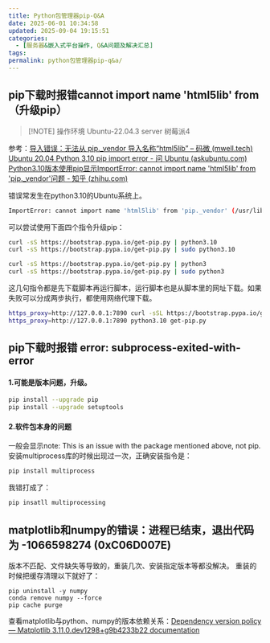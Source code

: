 ```yaml
---
title: Python包管理器pip-Q&A
date: 2025-06-01 10:34:58
updated: 2025-09-04 19:15:51
categories:
  - [服务器&嵌入式平台操作, Q&A问题及解决汇总]
tags:
permalink: python包管理器pip-q&a/
---
```


## pip下载时报错cannot import name 'html5lib' from（升级pip）
> [!NOTE] 操作环境
> Ubuntu-22.04.3 server 树莓派4

参考：[导入错误：无法从 pip._vendor 导入名称“html5lib” – 码微 (mwell.tech)](https://mwell.tech/archives/6403)
[Ubuntu 20.04 Python 3.10 pip import error - 问 Ubuntu (askubuntu.com)](https://askubuntu.com/questions/1372119/ubuntu-20-04-python-3-10-pip-import-error/1375863)
[Python3.10版本使用pip显示ImportError: cannot import name 'html5lib' from 'pip._vendor'问题 - 知乎 (zhihu.com)](https://zhuanlan.zhihu.com/p/664770225)

错误常发生在python3.10的Ubuntu系统上。
```bash
ImportError: cannot import name 'html5lib' from 'pip._vendor' (/usr/lib/python3.10/dist-packages/pip/_vendor/__init__.py)
```

可以尝试使用下面四个指令升级pip：
```bash
curl -sS https://bootstrap.pypa.io/get-pip.py | python3.10
curl -sS https://bootstrap.pypa.io/get-pip.py | sudo python3.10

curl -sS https://bootstrap.pypa.io/get-pip.py | python3
curl -sS https://bootstrap.pypa.io/get-pip.py | sudo python3
```
这几句指令都是先下载脚本再运行脚本，运行脚本也是从脚本里的网址下载。如果失败可以分成两步执行，都使用网络代理下载。
```bash
https_proxy=http://127.0.0.1:7890 curl -sSL https://bootstrap.pypa.io/get-pip.py
https_proxy=http://127.0.0.1:7890 python3.10 get-pip.py
```

## pip下载时报错 error: subprocess-exited-with-error
#### 1.可能是版本问题，升级。
```bash
pip install --upgrade pip
pip install --upgrade setuptools
```
#### 2.软件包本身的问题
一般会显示note: This is an issue with the package mentioned above, not pip.
安装multiprocess库的时候出现过一次，正确安装指令是：
```bash
pip install multiprocess
```
我错打成了：
```bash
pip insatll multiprocessing
```

## matplotlib和numpy的错误：进程已结束，退出代码为 -1066598274 (0xC06D007E)
版本不匹配、文件缺失等导致的，重装几次、安装指定版本等都没解决。
重装的时候把缓存清理以下就好了：
```
pip uninstall -y numpy 
conda remove numpy --force
pip cache purge
```

查看matplotlib与python、numpy的版本依赖关系：[Dependency version policy — Matplotlib 3.11.0.dev1298+g9b4233b22 documentation](https://matplotlib.org/devdocs/devel/min_dep_policy.html)